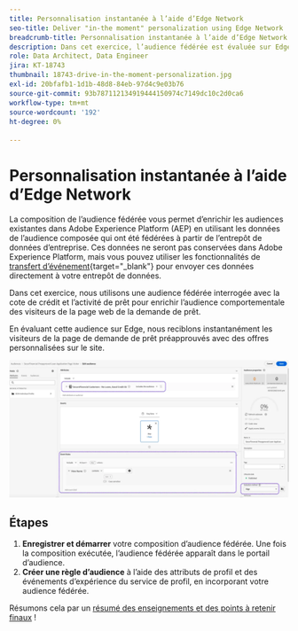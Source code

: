 ```yaml
---
title: Personnalisation instantanée à l’aide d’Edge Network
seo-title: Deliver "in-the moment" personalization using Edge Network | Engage with audiences directly from your data warehouse using Federated Audience Composition
breadcrumb-title: Personnalisation instantanée à l’aide d’Edge Network
description: Dans cet exercice, l’audience fédérée est évaluée sur Edge en vue d’un reciblage instantané.
role: Data Architect, Data Engineer
jira: KT-18743
thumbnail: 18743-drive-in-the-moment-personalization.jpg
exl-id: 20bfafb1-1d1b-48d8-84eb-97d4c9e03b76
source-git-commit: 93b787112134919444150974c7149dc10c2d0ca6
workflow-type: tm+mt
source-wordcount: '192'
ht-degree: 0%

---
```


# Personnalisation instantanée à l’aide d’Edge Network

La composition de l’audience fédérée vous permet d’enrichir les audiences existantes dans Adobe Experience Platform (AEP) en utilisant les données de l’audience composée qui ont été fédérées à partir de l’entrepôt de données d’entreprise. Ces données ne seront pas conservées dans Adobe Experience Platform, mais vous pouvez utiliser les fonctionnalités de [transfert d’événement](https://experienceleague.adobe.com/en/docs/experience-platform/tags/event-forwarding/overview){target="_blank"} pour envoyer ces données directement à votre entrepôt de données.

Dans cet exercice, nous utilisons une audience fédérée interrogée avec la cote de crédit et l’activité de prêt pour enrichir l’audience comportementale des visiteurs de la page web de la demande de prêt.

En évaluant cette audience sur Edge, nous reciblons instantanément les visiteurs de la page de demande de prêt préapprouvés avec des offres personnalisées sur le site.

![enrichissement-de-l’audience-Edge](assets/edge-audience-enrich.png)

## Étapes

1. **Enregistrer et démarrer** votre composition d’audience fédérée. Une fois la composition exécutée, l’audience fédérée apparaît dans le portail d’audience.
2. **Créer une règle d’audience** à l’aide des attributs de profil et des événements d’expérience du service de profil, en incorporant votre audience fédérée.

Résumons cela par un [résumé des enseignements et des points à retenir finaux](conclusion.md) !
